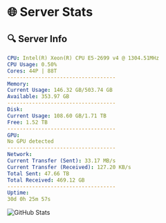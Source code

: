 # 🌐 Server Stats
## 🔍 Server Info
```yaml
CPU: Intel(R) Xeon(R) CPU E5-2699 v4 @ 1304.51MHz
CPU Usage: 0.50%
Cores: 44P | 88T
-----------------------------------
Memory:
Current Usage: 146.32 GB/503.74 GB
Available: 353.97 GB
-----------------------------------
Disk:
Current Usage: 108.60 GB/1.71 TB
Free: 1.52 TB
-----------------------------------
GPU:
No GPU detected
-----------------------------------
Network:
Current Transfer (Sent): 33.17 MB/s
Current Transfer (Received): 127.20 KB/s
Total Sent: 47.66 TB
Total Received: 469.12 GB
-----------------------------------
Uptime:
30d 0h 25m 57s
```
![GitHub Stats](https://img.shields.io/badge/Updated-2025-04-06_21:48:46-blue)